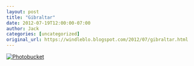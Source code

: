 ```yaml
---
layout: post
title: "Gibraltar"
date: 2012-07-19T12:00:00-07:00
author: Jack
categories: [uncategorized]
original_url: https://windleblo.blogspot.com/2012/07/gibraltar.html
---
```


[![Photobucket](https://lh3.googleusercontent.com/blogger_img_proxy/AEn0k_sEYyCN6tlu4QWUA8PRzp6vEgxf_ccWHyRJXL1qvno-oqi5fDuebERIlJM9vFmlguAZ0VNXH2_fXdHLM-ga-Lt26sk9oxNqzKa1LhejxGnIDjoTLUk12n7Aspyck2kxItKM2KiRL9ntdAAFlKA=s0-d)](http://s373.photobucket.com/albums/oo174/windleblo/Gibraltar/?action=view&current=DSCN6958.jpg)